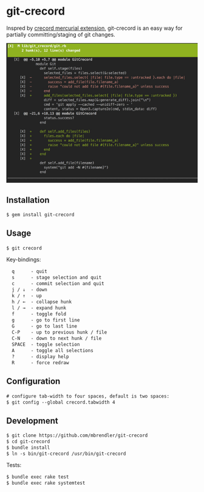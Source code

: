 # git-crecord

Inspred by [crecord mercurial extension](https://bitbucket.org/edgimar/crecord/wiki/Home), git-crecord is an easy way for partially committing/staging of git changes.

![Screenshot](/screenshot.jpg?raw=true)

## Installation

```shell
$ gem install git-crecord
```

## Usage

```shell
$ git crecord
```

Key-bindings:
```
  q      - quit
  s      - stage selection and quit
  c      - commit selection and quit
  j / ↓  - down
  k / ↑  - up
  h / ←  - collapse hunk
  l / →  - expand hunk
  f      - toggle fold
  g      - go to first line
  G      - go to last line
  C-P    - up to previous hunk / file
  C-N    - down to next hunk / file
  SPACE  - toggle selection
  A      - toggle all selections
  ?      - display help
  R      - force redraw
```

## Configuration

```shell
# configure tab-width to four spaces, default is two spaces:
$ git config --global crecord.tabwidth 4
```

## Development

```shell
$ git clone https://github.com/mbrendler/git-crecord
$ cd git-crecord
$ bundle install
$ ln -s bin/git-crecord /usr/bin/git-crecord
```

Tests:
```shell
$ bundle exec rake test
$ bundle exec rake systemtest
```
